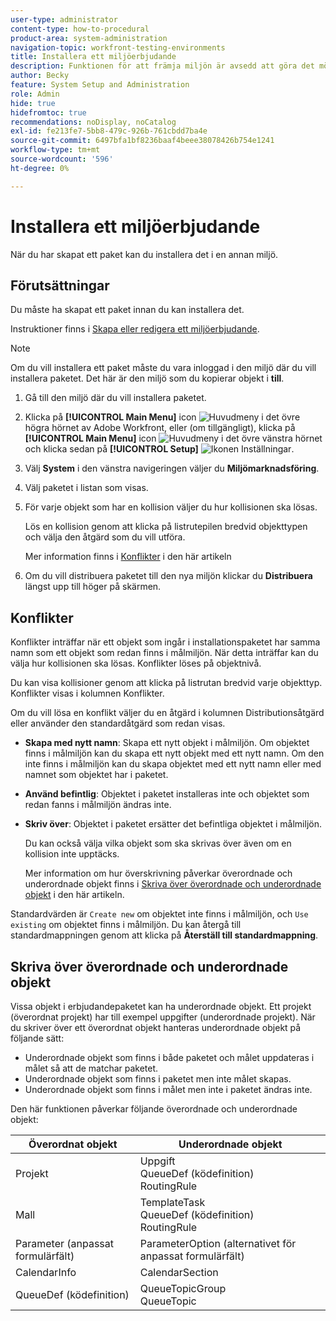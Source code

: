 ```yaml
---
user-type: administrator
content-type: how-to-procedural
product-area: system-administration
navigation-topic: workfront-testing-environments
title: Installera ett miljöerbjudande
description: Funktionen för att främja miljön är avsedd att göra det möjligt att flytta konfigurationsrelaterade objekt från en miljö till en annan. Lär dig hur du installerar ett miljömarknadsföringspaket i en målmiljö.
author: Becky
feature: System Setup and Administration
role: Admin
hide: true
hidefromtoc: true
recommendations: noDisplay, noCatalog
exl-id: fe213fe7-5bb8-479c-926b-761cbdd7ba4e
source-git-commit: 6497bfa1bf8236baaf4beee38078426b754e1241
workflow-type: tm+mt
source-wordcount: '596'
ht-degree: 0%

---
```


# Installera ett miljöerbjudande

När du har skapat ett paket kan du installera det i en annan miljö.

## Förutsättningar

Du måste ha skapat ett paket innan du kan installera det.

Instruktioner finns i [Skapa eller redigera ett miljöerbjudande](/help/quicksilver/administration-and-setup/set-up-workfront/workfront-testing-environments/environment-promotion-create-package.md).

>[!NOTE]
>
>Om du vill installera ett paket måste du vara inloggad i den miljö där du vill installera paketet. Det här är den miljö som du kopierar objekt i **till**.

1. Gå till den miljö där du vill installera paketet.
1. Klicka på **[!UICONTROL Main Menu]** icon ![Huvudmeny](/help/_includes/assets/main-menu-icon.png) i det övre högra hörnet av Adobe Workfront, eller (om tillgängligt), klicka på **[!UICONTROL Main Menu]** icon ![Huvudmeny](/help/_includes/assets/main-menu-icon-left-nav.png) i det övre vänstra hörnet och klicka sedan på **[!UICONTROL Setup]** ![Ikonen Inställningar](/help/_includes/assets/gear-icon-setup.png).
1. Välj **System** i den vänstra navigeringen väljer du **Miljömarknadsföring**.
1. Välj paketet i listan som visas.
1. För varje objekt som har en kollision väljer du hur kollisionen ska lösas.

   Lös en kollision genom att klicka på listrutepilen bredvid objekttypen och välja den åtgärd som du vill utföra.

   Mer information finns i [Konflikter](#collisions) i den här artikeln
1. Om du vill distribuera paketet till den nya miljön klickar du **Distribuera** längst upp till höger på skärmen.

## Konflikter

Konflikter inträffar när ett objekt som ingår i installationspaketet har samma namn som ett objekt som redan finns i målmiljön. När detta inträffar kan du välja hur kollisionen ska lösas. Konflikter löses på objektnivå.

Du kan visa kollisioner genom att klicka på listrutan bredvid varje objekttyp. Konflikter visas i kolumnen Konflikter.

Om du vill lösa en konflikt väljer du en åtgärd i kolumnen Distributionsåtgärd eller använder den standardåtgärd som redan visas.

* **Skapa med nytt namn**: Skapa ett nytt objekt i målmiljön. Om objektet finns i målmiljön kan du skapa ett nytt objekt med ett nytt namn. Om den inte finns i målmiljön kan du skapa objektet med ett nytt namn eller med namnet som objektet har i paketet.
* **Använd befintlig**: Objektet i paketet installeras inte och objektet som redan fanns i målmiljön ändras inte.
* **Skriv över**: Objektet i paketet ersätter det befintliga objektet i målmiljön.

  Du kan också välja vilka objekt som ska skrivas över även om en kollision inte upptäcks.

  Mer information om hur överskrivning påverkar överordnade och underordnade objekt finns i [Skriva över överordnade och underordnade objekt](#overwriting-parent-and-child-objects) i den här artikeln.
<!--
* Do not use: The object in the package is not installed in the target environment. If you select Do not use, an error message will appear detailing how this choice will affect other objects or fields.
-->

Standardvärden är `Create new` om objektet inte finns i målmiljön, och `Use existing` om objektet finns i målmiljön. Du kan återgå till standardmappningen genom att klicka på **Återställ till standardmappning**.

## Skriva över överordnade och underordnade objekt

Vissa objekt i erbjudandepaketet kan ha underordnade objekt. Ett projekt (överordnat projekt) har till exempel uppgifter (underordnade projekt). När du skriver över ett överordnat objekt hanteras underordnade objekt på följande sätt:

* Underordnade objekt som finns i både paketet och målet uppdateras i målet så att de matchar paketet.
* Underordnade objekt som finns i paketet men inte målet skapas.
* Underordnade objekt som finns i målet men inte i paketet ändras inte.

Den här funktionen påverkar följande överordnade och underordnade objekt:

| Överordnat objekt | Underordnade objekt |
|---|---|
| Projekt | Uppgift<br>QueueDef (ködefinition)<br>RoutingRule |
| Mall | TemplateTask<br>QueueDef (ködefinition)<br>RoutingRule |
| Parameter (anpassat formulärfält) | ParameterOption (alternativet för anpassat formulärfält) |
| CalendarInfo | CalendarSection |
| QueueDef (ködefinition) | QueueTopicGroup<br>QueueTopic |

